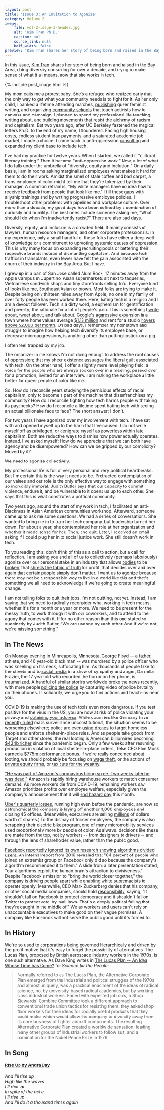 ```yaml
---
layout: post
title: 'Issue 3: An Invitation to Agonize'
category: Volume 2
image:
    file: vol-2-issue-3-header.jpg
    alt: 'Kim Tran Ph.D.'
    caption: null
    source_link: null
    half_width: false
preview: 'Kim Tran shares her story of being born and raised in the Bay Area, doing diversity consulting for over a decade, and trying to make sense of what it all means, now that she works in tech.'
---
```


In this issue, [Kim Tran](https://twitter.com/but_im_kim_tran) shares her story of being born and raised in the Bay Area, doing diversity consulting for over a decade, and trying to make sense of what it all means, now that she works in tech.

<!--excerpt-->

{% include post_image.html %}

My mom calls me a protest baby. She's a refugee who realized early that the only way to get what your community needs is to fight for it. As her only child, I banked a lifetime attending marches, [publishing](http://www.thirdwomanpress.com/) queer feminist writing, and organizing [community schools](https://vietunity.wordpress.com/hai-ba-trung/) that teach activists how to canvass and campaign. I planned to spend my professional life teaching, [writing](https://www.teenvogue.com/story/transformative-justice-explained) about, and building movements that resist the alchemy of racism and capitalism. But two years ago, after UC Berkeley fastened the magical letters Ph.D. to the end of my name, I floundered. Facing high housing costs, endless student loan payments, and a saturated academic job market, I made a choice: I came back to anti-oppression [consulting](https://www.linkedin.com/in/kim-tran-ph-d-546439a9) and expanded my client base to include tech.

I've had my practice for twelve years. When I started, we called it "cultural literacy training." Then it became "anti-oppression work." Now, a lot of what I do falls under the umbrella of "diversity, equity and inclusion." On a daily basis, I am in rooms asking marginalized employees what makes it hard for them to do their work. Amidst the smell of stale coffee and bad carpet, a trans employee of color might tell me that they're tokenized by their manager. A common refrain is, "My white managers have no idea how to receive feedback from people that look like me." I fill these gaps with allyship trainings and by writing progressive employee policies. I troubleshoot other problems with pipelines and workplace culture. Over more than a decade, my good days have been defined by a combination of curiosity and humility. The best ones include someone asking me, "What should I do when I'm inadvertently racist?" There are also bad days.

Diversity, equity, and inclusion is a crowded field. It mainly consists of lawyers, human resource managers, and other corporate professionals. In my experience, only a small handful of these folks have either a deep well of knowledge or a commitment to uprooting systemic causes of oppression. This is why many focus on expanding recruiting pools or bettering their respective brands instead of dismantling capitalism. And because tech traffics in transplants, even fewer have felt the pain associated with the churn of their industry in the Bay Area. But I have.

I grew up in a part of San Jose called Alum Rock, 17 minutes away from the Apple Campus in Cupertino. Asian supermarkets sit next to taquerias, Vietnamese sandwich shops and tiny storefronts selling tofu. Everyone kind of looks like me, Southeast Asian or brown. Most folks are trying to make it. Despite being only thirteen miles away from Apple, no one in my family of over forty people has ever worked there. Here, hating tech is a religion and I am a devout follower. Tech is a dirty word, a euphemism for gentrification and poverty; the rationale for a lot of people's pain. This is something I [write about](https://rewire.news/article/2017/10/24/neighbors-look-like-alien-women-gentrification/), [tweet about](https://twitter.com/but_im_kim_tran/status/1259207531982811137), and talk about. [Google's aggressive expansion](https://www.sfchronicle.com/business/article/Google-proposes-master-plan-for-San-Jose-14511528.php) in a town where home values average [$1.13 million](https://www.zillow.com/research/hottest-housing-markets-2018-17852/) and rent for a studio [hovers above $2,000 per month](https://www.apartmentguide.com/blog/most-expensive-cities-for-renters/). On bad days, I remember my hometown and struggle to imagine how helping tech diversify its employee base, or decrease microaggressions, is anything other than putting lipstick on a pig.

I often feel trapped by my job.

The organizer in me knows I'm not doing enough to address the root causes of oppression; that my sheer existence assuages the liberal guilt associated with tech. On the other hand, I offer a slightly more level playing field: a voice for the people who are always spoken over in a meeting, passed over for a promotion, invited for an interview. I am making the workplace a little better for queer people of color like me.

So. How do I reconcile years studying the pernicious effects of racial capitalism, only to become a part of the machine that disenfranchises my community? How do I reconcile fighting how tech harms people with taking its paychecks? How do I reconcile a lifetime spent hating tech with seeing an actual billionaire face to face? The short answer: I don't.

For two years I have agonized over my involvement with tech. I have sat with and opened myself up to the harm that I've caused. I do not write myself off as privileged, or denigrate myself as powerless within late capitalism. Both are reductive ways to dismiss how power actually operates. Instead, I've asked myself: How do we appreciate that we can both have agency and be disempowered? How can we be gripped by our complicity? Moved by it?

We need to agonize collectively.

My professional life is full of very personal and very political heartbreaks. But I'm certain this is the way it needs to be. Protracted contemplation of our values and our role is the only effective way to engage with something so incredibly immoral. Judith Butler says that our capacity to commit violence, endure it, and be vulnerable to it opens us up to each other. She says that this is what constitutes a political community.

Two years ago, around the start of my work in tech, I facilitated an anti-Blackness in Asian American communities workshop. Afterward, someone came up to ask me some questions. We had a series of conversations. She wanted to bring me in to train her tech company, but leadership turned her down. For about a year, she contemplated her role at her organization and whether it made sense for her. Then, she quit. Later, I received an email asking if I could plug her in to social justice work. She still doesn't work in tech.

To you reading this: don't think of this as a call to action, but a call for reflection. I am asking you and all of us to collectively (perhaps laboriously) agonize over our personal stake in an industry that allows [bodies](https://techcrunch.com/2020/05/22/an-eighth-amazon-warehouse-employee-has-died-from-covid-19/) to be [broken](https://www.revealnews.org/article/tesla-says-its-factory-is-safer-but-it-left-injuries-off-the-books/), that [shreds the fabric of truth](https://www.newyorker.com/podcast/political-scene/how-facebook-continues-to-spread-fake-news) for profit, that decides over and over again that certain people [simply](https://www.technologyreview.com/2018/10/22/139639/amazon-is-the-invisible-backbone-behind-ices-immigration-crackdown/) [don't](https://mijente.net/wp-content/uploads/2018/10/WHO%E2%80%99S-BEHIND-ICE_-The-Tech-and-Data-Companies-Fueling-Deportations-_v1.pdf) [matter](https://www.sfchronicle.com/politics/article/Stern-attitude-toward-tech-industry-emerges-on-SF-13823806.php). I want us to agonize because there may not be a responsible way to live in a world like this and that's something we all need to acknowledge if we're going to create meaningful change.

I am not telling folks to quit their jobs. I'm not quitting, not yet. Instead, I am saying that we need to radically reconsider what working in tech means, whether it's for a month or a year or more. We need to be present for the messy truth, to work through it with our coworkers, and to attend to the agony that comes with it. If for no other reason than this one stated so succinctly by Judith Butler, "We are undone by each other. And if we're not, we're missing something."

## In The News

On Monday evening in Minneapolis, Minnesota, [George Floyd](https://www.nytimes.com/2020/05/27/us/george-floyd-minneapolis-death.html) -- a father, athlete, and 46 year-old black man -- was murdered by a police officer who was kneeling on his neck, suffocating him. As thousands of people take to the streets and to [social media](https://twitter.com/search?q=%23GeorgeFloyd&src=typeahead_click) in a show of sympathy and anger, Darnella Frazier, the 17 year-old who recorded the horror on her phone, is traumatized. A handful of similar stories worldwide broke the news recently, with more people [policing the police](https://www.chicagotribune.com/featured/sns-nyt-bystander-videos-policing-police-20200527-xi7qybnjxrgpfl5q6jsy2zb3mq-story.html) by capturing video of police brutality on their phones. In solidarity, we urge you to find actions and teach-ins near you.

COVID-19 is making the use of tech tools even more dangerous. If you test positive for the virus in the US, you are now at risk of police violating your privacy and [obtaining your address](https://www.nbcnews.com/news/us-news/tested-positive-coronavirus-health-workers-may-share-your-address-police-n1178696). While countries like Germany have [recently ruled](https://www.eff.org/deeplinks/2020/05/victory-german-mass-surveillance-abroad-ruled-unconstitutional) mass surveillance unconstitutional, the situation seems to be worsening elsewhere; police are even [using drones](https://www.nbcnews.com/tech/security/homeless-people-are-risk-coronavirus-police-have-contentious-solution-drones-n1191866) to target homeless people and enforce shelter-in-place rules. And as people take goods from Target and other stores, the real looting is [American billionaires becoming $434b richer](https://www.cnbc.com/2020/05/21/american-billionaires-got-434-billion-richer-during-the-pandemic.html) since the pandemic began. Only a few weeks after resuming production in violation of local shelter-in-place orders, Telse CEO Elon Musk earned [a $775m performance bonus](https://www.cnbc.com/2020/05/28/musk-gets-first-tranche-of-multimillion-dollar-tesla-incentive-payout.html). If we're really concerned about looting, we should probably be focusing on [wage theft](https://www.epi.org/publication/epidemic-wage-theft-costing-workers-hundreds/), or the actions of [private equity firms](https://www.theonion.com/protestors-criticized-for-looting-businesses-without-fo-1843735351), or [tax cuts for the wealthy](https://twitter.com/ohJuliatweets/status/12660050427730493470).

["He was part of Amazon's coronavirus hiring spree. Two weeks later he was dead."](https://www.latimes.com/business/technology/story/2020-05-27/la-fi-tn-amazon-worker-dead-hiring-wave) Amazon is rapidly hiring warehouse workers to match consumer demand. As more workers die from COVID-19, remaining workers say Amazon prioritizes profits over employee welfare, especially given the company's announcement that it will [end hazard pay](https://www.vox.com/recode/2020/5/13/21256756/amazon-pay-increases-frontline-warehouse-workers-covid-19-coronavirus-pandemic-may) this month.

[Uber's quarterly losses](https://techcrunch.com/2020/05/07/uber-eats-grew-like-hell-in-q1-but-ubers-still-lost-nearly-3b/), running high even before the pandemic, are now so astronomical the company is [laying off](https://techcrunch.com/2020/05/18/more-uber-layoffs/) another 3,000 employees and closing 45 offices. (Meanwhile, executives are selling [millions](https://www.businessinsider.com/after-layoffs-uber-exec-sold-half-her-shares-86-million-2020-50) of dollars worth of shares.) To the dismay of former employees, the company is also scrapping their [electric bike program](https://www.vice.com/en_us/article/jgx8jb/a-shameful-nightmare-truckloads-of-perfectly-good-jump-bikes-are-being-shredded), one of many micromobility services [used proportionally more](https://www.wired.com/story/electric-scooter-share-demographics-report-study-populus/) by people of color. As always, decisions like these are made from the top, not by workers -- from designers to drivers -- and through the lens of shareholder value, rather than the public good.

[Facebook reportedly ignored its own research showing algorithms divided users.](https://www.theverge.com/2020/5/26/21270659/facebook-division-news-feed-algorithms) An internal report from 2016 revealed that "64 percent of people who joined an extremist group on Facebook only did so because the company's algorithm recommended it to them." A slide from a later presentation stated, "our algorithms exploit the human brain's attraction to divisiveness." Despite Facebook's mission to "bring the world closer together," the company is driving people apart while [enabling white supremacists](https://www.theguardian.com/technology/2019/nov/21/facebook-white-nationalists-ban-vdare-red-ice) to operate openly. Meanwhile, CEO Mark Zuckerberg denies that his company, or other social media companies, should hold [responsibility](https://www.wsj.com/articles/twitters-labels-for-trump-tweets-show-platforms-split-over-political-speech-11590621829), saying, "It shouldn't fall on Facebook to protect democracy and it shouldn't fall on Twitter to protect vote-by-mail laws. That's a deeply political failing that they're caught in the middle of." We as workers and users can't rely on unaccountable executives to make good on their vague promises. A company like Facebook will not serve the public good until it's forced to.

## In History

We're so used to corporations being governed hierarchically and driven by the profit motive that it's easy to forget the possibility of alternatives. The Lucas Plan, proposed by British aerospace industry workers in the 1970s, is one such alternative. As Dave King writes in [The Lucas Plan -- An Idea Whose Time has Come?](https://magazine.scienceforthepeople.org/vol22-2/the-new-lucas-plan/) for _Science for the People_:

> Normally referred to as The Lucas Plan, the Alternative Corporate Plan emerged from the industrial and political struggles of the 1970s and almost uniquely, was a practical enactment of the ideas of radical science, not by university-based radical academics, but by working-class industrial workers. Faced with expected job cuts, a Shop Stewards' Combine Committee took a different approach to conventional trade union tactics for resisting them: they asked shop floor workers for their ideas for socially useful products that they could make, which would allow the company to diversify away from its core business of fighter aircraft components. The resulting Alternative Corporate Plan created a worldwide sensation, leading many other groups of industrial workers to follow suit, and a nomination for the Nobel Peace Prize in 1979.

## In Song

#### [Rise Up by Andra Day](https://www.youtube.com/watch?v=kNKu1uNBVkU)

_And I'll rise up_<br/>
_High like the waves_<br/>
_I'll rise up_<br/>
_In spite of the ache_<br/>
_I'll rise up_<br/>
_And I'll do it a thousand times again_<br/>
